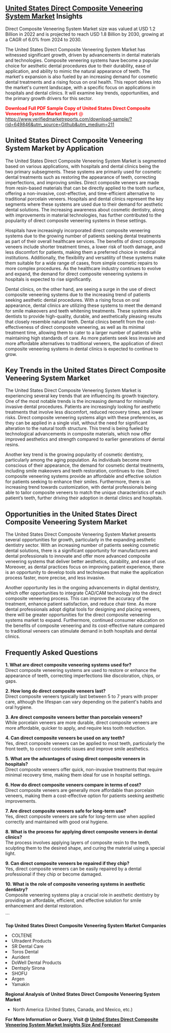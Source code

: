 <h2><a href="https://www.verifiedmarketreports.com/download-sample/?rid=649846&amp;utm_source=Github&amp;utm_medium=211" target="_blank">United States Direct Composite Veneering System Market</a> Insights</h2><p>Direct Composite Veneering System Market size was valued at USD 1.2 Billion in 2022 and is projected to reach USD 1.8 Billion by 2030, growing at a CAGR of 6.0% from 2024 to 2030.</p><p><p>The United States Direct Composite Veneering System Market has witnessed significant growth, driven by advancements in dental materials and technologies. Composite veneering systems have become a popular choice for aesthetic dental procedures due to their durability, ease of application, and ability to mimic the natural appearance of teeth. The market's expansion is also fueled by an increasing demand for cosmetic dental treatments and a rising focus on oral health. This report delves into the market's current landscape, with a specific focus on applications in hospitals and dental clinics. It will examine key trends, opportunities, and the primary growth drivers for this sector. </p><p><p><span class=""><span style="color: #ff0000;"><strong>Download Full PDF Sample Copy of United States Direct Composite Veneering System Market Report</strong> @ </span><a href="https://www.verifiedmarketreports.com/download-sample/?rid=649846&amp;utm_source=Github&amp;utm_medium=211" target="_blank">https://www.verifiedmarketreports.com/download-sample/?rid=649846&amp;utm_source=Github&amp;utm_medium=211</a></span></p></p><h2>United States Direct Composite Veneering System Market by Application</h2><p>The United States Direct Composite Veneering System Market is segmented based on various applications, with hospitals and dental clinics being the two primary subsegments. These systems are primarily used for cosmetic dental treatments such as restoring the appearance of teeth, correcting imperfections, and improving smiles. Direct composite veneers are made from resin-based materials that can be directly applied to the tooth surface, offering a non-invasive, cost-effective, and time-efficient alternative to traditional porcelain veneers. Hospitals and dental clinics represent the key segments where these systems are used due to their demand for aesthetic dental solutions. The increasing awareness about cosmetic dentistry, along with improvements in material technologies, has further contributed to the popularity of direct composite veneering systems in these settings.</p><p>Hospitals have increasingly incorporated direct composite veneering systems due to the growing number of patients seeking dental treatments as part of their overall healthcare services. The benefits of direct composite veneers include shorter treatment times, a lower risk of tooth damage, and less discomfort for patients, making them a preferred choice in medical institutions. Additionally, the flexibility and versatility of these systems make them suitable for a wide range of cases, from simple cosmetic repairs to more complex procedures. As the healthcare industry continues to evolve and expand, the demand for direct composite veneering systems in hospitals is expected to rise significantly.</p><p>Dental clinics, on the other hand, are seeing a surge in the use of direct composite veneering systems due to the increasing trend of patients seeking aesthetic dental procedures. With a rising focus on oral appearance, dental clinics are utilizing these systems to meet the demand for smile makeovers and teeth whitening treatments. These systems allow dentists to provide high-quality, durable, and aesthetically pleasing results that closely resemble natural teeth. Dental clinics benefit from the cost-effectiveness of direct composite veneering, as well as its minimal treatment time, allowing them to cater to a larger number of patients while maintaining high standards of care. As more patients seek less invasive and more affordable alternatives to traditional veneers, the application of direct composite veneering systems in dental clinics is expected to continue to grow.</p><h2>Key Trends in the United States Direct Composite Veneering System Market</h2><p>The United States Direct Composite Veneering System Market is experiencing several key trends that are influencing its growth trajectory. One of the most notable trends is the increasing demand for minimally invasive dental procedures. Patients are increasingly looking for aesthetic treatments that involve less discomfort, reduced recovery times, and lower risks. Direct composite veneering systems align with these preferences, as they can be applied in a single visit, without the need for significant alteration to the natural tooth structure. This trend is being fueled by technological advancements in composite materials, which now offer improved aesthetics and strength compared to earlier generations of dental resins.</p><p>Another key trend is the growing popularity of cosmetic dentistry, particularly among the aging population. As individuals become more conscious of their appearance, the demand for cosmetic dental treatments, including smile makeovers and teeth restoration, continues to rise. Direct composite veneering systems provide an affordable and effective solution for patients seeking to enhance their smiles. Furthermore, there is an increasing trend towards customization, with dental professionals being able to tailor composite veneers to match the unique characteristics of each patient’s teeth, further driving their adoption in dental clinics and hospitals.</p><h2>Opportunities in the United States Direct Composite Veneering System Market</h2><p>The United States Direct Composite Veneering System Market presents several opportunities for growth, particularly in the expanding aesthetic dentistry sector. With an increasing number of patients seeking cosmetic dental solutions, there is a significant opportunity for manufacturers and dental professionals to innovate and offer more advanced composite veneering systems that deliver better aesthetics, durability, and ease of use. Moreover, as dental practices focus on improving patient experience, there is an opportunity to develop tools and techniques that make the application process faster, more precise, and less invasive.</p><p>Another opportunity lies in the ongoing advancements in digital dentistry, which offer opportunities to integrate CAD/CAM technology into the direct composite veneering process. This can improve the accuracy of the treatment, enhance patient satisfaction, and reduce chair time. As more dental professionals adopt digital tools for designing and placing veneers, there will be greater opportunities for the direct composite veneering systems market to expand. Furthermore, continued consumer education on the benefits of composite veneering and its cost-effective nature compared to traditional veneers can stimulate demand in both hospitals and dental clinics.</p><h2>Frequently Asked Questions</h2><p><strong>1. What are direct composite veneering systems used for?</strong><br> Direct composite veneering systems are used to restore or enhance the appearance of teeth, correcting imperfections like discoloration, chips, or gaps.</p><p><strong>2. How long do direct composite veneers last?</strong><br> Direct composite veneers typically last between 5 to 7 years with proper care, although the lifespan can vary depending on the patient's habits and oral hygiene.</p><p><strong>3. Are direct composite veneers better than porcelain veneers?</strong><br> While porcelain veneers are more durable, direct composite veneers are more affordable, quicker to apply, and require less tooth reduction.</p><p><strong>4. Can direct composite veneers be used on any teeth?</strong><br> Yes, direct composite veneers can be applied to most teeth, particularly the front teeth, to correct cosmetic issues and improve smile aesthetics.</p><p><strong>5. What are the advantages of using direct composite veneers in hospitals?</strong><br> Direct composite veneers offer quick, non-invasive treatments that require minimal recovery time, making them ideal for use in hospital settings.</p><p><strong>6. How do direct composite veneers compare in terms of cost?</strong><br> Direct composite veneers are generally more affordable than porcelain veneers, making them a cost-effective option for patients seeking aesthetic improvements.</p><p><strong>7. Are direct composite veneers safe for long-term use?</strong><br> Yes, direct composite veneers are safe for long-term use when applied correctly and maintained with good oral hygiene.</p><p><strong>8. What is the process for applying direct composite veneers in dental clinics?</strong><br> The process involves applying layers of composite resin to the teeth, sculpting them to the desired shape, and curing the material using a special light.</p><p><strong>9. Can direct composite veneers be repaired if they chip?</strong><br> Yes, direct composite veneers can be easily repaired by a dental professional if they chip or become damaged.</p><p><strong>10. What is the role of composite veneering systems in aesthetic dentistry?</strong><br> Composite veneering systems play a crucial role in aesthetic dentistry by providing an affordable, efficient, and effective solution for smile enhancement and dental restoration.</p>```</p><p><strong>Top United States Direct Composite Veneering System Market Companies</strong></p><div data-test-id=""><p><li>COLTENE</li><li> Ultradent Products</li><li> SR Dental Care</li><li> Toros Dental</li><li> Aurident</li><li> DoWell Dental Products</li><li> Dentsply Sirona</li><li> SHOFU</li><li> Argen</li><li> Yamakin</li></p><div><strong>Regional Analysis of&nbsp;United States Direct Composite Veneering System Market</strong></div><ul><li dir="ltr"><p dir="ltr">North America&nbsp;(United States, Canada, and Mexico, etc.)</p></li></ul><p><strong>For More Information or Query, Visit @&nbsp;</strong><strong><a href="https://www.verifiedmarketreports.com/product/direct-composite-veneering-system-market/?utm_source=Github&amp;utm_medium=211" target="_blank">United States Direct Composite Veneering System Market Insights Size And Forecast</a></strong></p></div>
